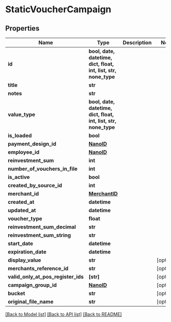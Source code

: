# StaticVoucherCampaign


## Properties
Name | Type | Description | Notes
------------ | ------------- | ------------- | -------------
**id** | **bool, date, datetime, dict, float, int, list, str, none_type** |  | 
**title** | **str** |  | 
**notes** | **str** |  | 
**value_type** | **bool, date, datetime, dict, float, int, list, str, none_type** |  | 
**is_loaded** | **bool** |  | 
**payment_design_id** | [**NanoID**](NanoID.md) |  | 
**employee_id** | [**NanoID**](NanoID.md) |  | 
**reinvestment_sum** | **int** |  | 
**number_of_vouchers_in_file** | **int** |  | 
**is_active** | **bool** |  | 
**created_by_source_id** | **int** |  | 
**merchant_id** | [**MerchantID**](MerchantID.md) |  | 
**created_at** | **datetime** |  | 
**updated_at** | **datetime** |  | 
**voucher_type** | **float** |  | 
**reinvestment_sum_decimal** | **str** |  | 
**reinvestment_sum_string** | **str** |  | 
**start_date** | **datetime** |  | 
**expiration_date** | **datetime** |  | 
**display_value** | **str** |  | [optional] 
**merchants_reference_id** | **str** |  | [optional] 
**valid_only_at_pos_register_ids** | **[str]** |  | [optional] 
**campaign_group_id** | [**NanoID**](NanoID.md) |  | [optional] 
**bucket** | **str** |  | [optional] 
**original_file_name** | **str** |  | [optional] 

[[Back to Model list]](../README.md#documentation-for-models) [[Back to API list]](../README.md#documentation-for-api-endpoints) [[Back to README]](../README.md)


